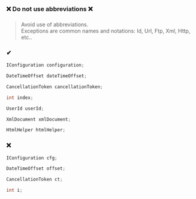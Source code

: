### ❌ Do not use abbreviations ❌
###

> Avoid use of abbreviations.  
> Exceptions are common names and notations: Id, Url, Ftp, Xml, Http, etc..

### ✔
``` csharp
IConfiguration configuration;
```
``` csharp
DateTimeOffset dateTimeOffset;
```
``` csharp
CancellationToken cancellationToken;
```
``` csharp
int index;
```
``` csharp
UserId userId;
```
``` csharp
XmlDocument xmlDocument;
```
``` csharp
HtmlHelper htmlHelper;
```

### ❌ 
``` csharp
IConfiguration cfg;
```
``` csharp
DateTimeOffset offset;
```
``` csharp
CancellationToken ct;
```
``` csharp
int i;
```
